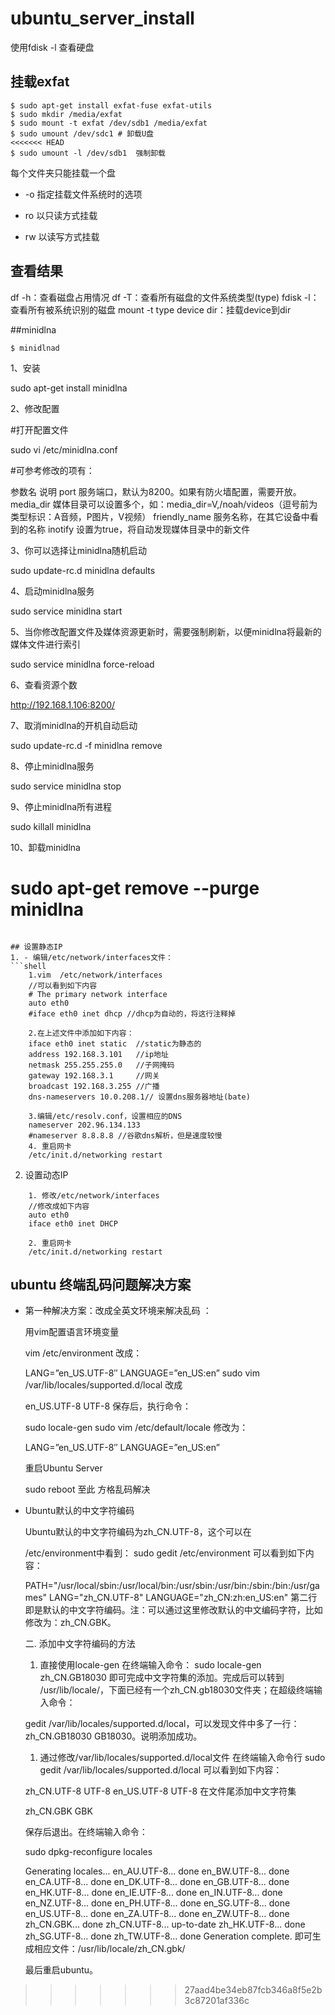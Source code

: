 # ubuntu_server_install

使用fdisk -l 查看硬盘　

## 挂载exfat
```shell
$ sudo apt-get install exfat-fuse exfat-utils
$ sudo mkdir /media/exfat
$ sudo mount -t exfat /dev/sdb1 /media/exfat
$ sudo umount /dev/sdc1 # 卸载U盘
<<<<<<< HEAD
$ sudo umount -l /dev/sdb1  强制卸载 
```
每个文件夹只能挂载一个盘
- -o 指定挂载文件系统时的选项 

- ro 以只读方式挂载

- rw 以读写方式挂载

## 查看结果
df -h：查看磁盘占用情况
df -T：查看所有磁盘的文件系统类型(type)
fdisk -l：查看所有被系统识别的磁盘
mount -t type device dir：挂载device到dir

##minidlna
```shell
$ minidlnad
```
1、安装

sudo apt-get install minidlna

2、修改配置


#打开配置文件

sudo vi /etc/minidlna.conf

#可参考修改的项有：

参数名	说明
port	服务端口，默认为8200。如果有防火墙配置，需要开放。
media_dir
媒体目录可以设置多个，如：media_dir=V,/noah/videos（逗号前为类型标识：A音频，P图片，V视频）
friendly_name
服务名称，在其它设备中看到的名称
inotify
设置为true，将自动发现媒体目录中的新文件

3、你可以选择让minidlna随机启动

sudo update-rc.d minidlna defaults

4、启动minidlna服务

sudo service minidlna start

5、当你修改配置文件及媒体资源更新时，需要强制刷新，以便minidlna将最新的媒体文件进行索引

sudo service minidlna force-reload

6、查看资源个数

http://192.168.1.106:8200/

7、取消minidlna的开机自动启动

sudo update-rc.d -f minidlna remove

8、停止minidlna服务

sudo service minidlna stop

9、停止minidlna所有进程

sudo killall minidlna

10、卸载minidlna

sudo apt-get remove --purge minidlna
=======
```

## 设置静态IP
1. - 编辑/etc/network/interfaces文件：
```shell
    1.vim  /etc/network/interfaces
    //可以看到如下内容
    # The primary network interface
    auto eth0
    #iface eth0 inet dhcp //dhcp为自动的，将这行注释掉

    2.在上述文件中添加如下内容：
    iface eth0 inet static  //static为静态的
    address 192.168.3.101   //ip地址
    netmask 255.255.255.0   //子网掩码
    gateway 192.168.3.1     //网关
    broadcast 192.168.3.255 //广播
    dns-nameservers 10.0.208.1// 设置dns服务器地址(bate)

    3.编辑/etc/resolv.conf，设置相应的DNS
    nameserver 202.96.134.133
    #nameserver 8.8.8.8 //谷歌dns解析，但是速度较慢
    4. 重启网卡
    /etc/init.d/networking restart
```
2. 设置动态IP
```shell
    1. 修改/etc/network/interfaces
    //修改成如下内容
    auto eth0
    iface eth0 inet DHCP 

    2. 重启网卡
    /etc/init.d/networking restart
```

## ubuntu 终端乱码问题解决方案

- 第一种解决方案：改成全英文环境来解决乱码 ：

    用vim配置语言环境变量

    vim /etc/environment
    改成：

    LANG=”en_US.UTF-8″
    LANGUAGE=”en_US:en”
    sudo vim /var/lib/locales/supported.d/local
    改成

    en_US.UTF-8 UTF-8
    保存后，执行命令：

    sudo locale-gen
    sudo vim /etc/default/locale
    修改为：

    LANG=”en_US.UTF-8″
    LANGUAGE=”en_US:en”

    重启Ubuntu Server

    sudo reboot
    至此 方格乱码解决

- Ubuntu默认的中文字符编码

    Ubuntu默认的中文字符编码为zh_CN.UTF-8，这个可以在

    /etc/environment中看到：
    sudo gedit /etc/environment
    可以看到如下内容：

    PATH="/usr/local/sbin:/usr/local/bin:/usr/sbin:/usr/bin:/sbin:/bin:/usr/games"
    LANG="zh_CN.UTF-8"
    LANGUAGE="zh_CN:zh:en_US:en"
    第二行即是默认的中文字符编码。注：可以通过这里修改默认的中文编码字符，比如修改为：zh_CN.GBK。

    二. 添加中文字符编码的方法
    1. 直接使用locale-gen
    在终端输入命令：
    sudo locale-gen zh_CN.GB18030
    即可完成中文字符集的添加。完成后可以转到
    /usr/lib/locale/，下面已经有一个zh_CN.gb18030文件夹；在超级终端输入命令：

    gedit /var/lib/locales/supported.d/local，可以发现文件中多了一行：zh_CN.GB18030 GB18030。说明添加成功。

    1. 通过修改/var/lib/locales/supported.d/local文件
    在终端输入命令行
    sudo gedit /var/lib/locales/supported.d/local
    可以看到如下内容：

    zh_CN.UTF-8 UTF-8
    en_US.UTF-8 UTF-8
    在文件尾添加中文字符集

    zh_CN.GBK GBK

    保存后退出。在终端输入命令：

    sudo dpkg-reconfigure locales




    Generating locales...
    en_AU.UTF-8... done
    en_BW.UTF-8... done
    en_CA.UTF-8... done
    en_DK.UTF-8... done
    en_GB.UTF-8... done
    en_HK.UTF-8... done
    en_IE.UTF-8... done
    en_IN.UTF-8... done
    en_NZ.UTF-8... done
    en_PH.UTF-8... done
    en_SG.UTF-8... done
    en_US.UTF-8... done
    en_ZA.UTF-8... done
    en_ZW.UTF-8... done
    zh_CN.GBK... done
    zh_CN.UTF-8... up-to-date
    zh_HK.UTF-8... done
    zh_SG.UTF-8... done
    zh_TW.UTF-8... done
    Generation complete.
    即可生成相应文件：/usr/lib/locale/zh_CN.gbk/

    最后重启ubuntu。
>>>>>>> 27aad4be34eb87fcb346a8f5e2b3c87201af336c
